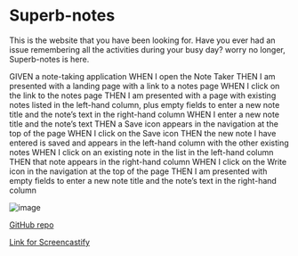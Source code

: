 # Superb-notes

This is the website that you have been looking for.  Have you ever had an issue remembering all the activities during your busy day?
worry no longer, Superb-notes is here.

GIVEN a note-taking application
WHEN I open the Note Taker
THEN I am presented with a landing page with a link to a notes page
WHEN I click on the link to the notes page
THEN I am presented with a page with existing notes listed in the left-hand column, plus empty fields to enter a new note title and the note’s text in the right-hand column
WHEN I enter a new note title and the note’s text
THEN a Save icon appears in the navigation at the top of the page
WHEN I click on the Save icon
THEN the new note I have entered is saved and appears in the left-hand column with the other existing notes
WHEN I click on an existing note in the list in the left-hand column
THEN that note appears in the right-hand column
WHEN I click on the Write icon in the navigation at the top of the page
THEN I am presented with empty fields to enter a new note title and the note’s text in the right-hand column

![image](https://user-images.githubusercontent.com/94250514/179425748-b9303ef7-caa3-40e6-9193-de56f9fdff00.png)


[GitHub repo](https://github.com/Wumbo-dot/Superb-notes)

[Link for Screencastify](https://drive.google.com/file/d/1LN6XYnmW3ceJR-L56q87lgYGbuXVuNUm/view)

